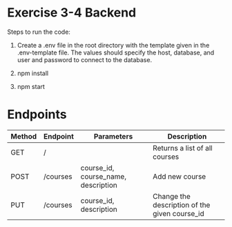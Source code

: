 # Exercise 3-4 Backend

Steps to run the code:

1. Create a .env file in the root directory with the template given in the .env-template file. The values should specify the host, database, and user and password to connect to the database.

2. npm install

3. npm start

# Endpoints

|Method| Endpoint|Parameters|Description|
| ------------- |-------------|-----|-----|
| GET|/||Returns a list of all courses|
| POST|/courses|course_id, course_name, description|Add new course|
| PUT|/courses|course_id, description|Change the description of the given course_id|



